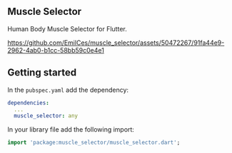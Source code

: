 ## Muscle Selector

Human Body Muscle Selector for Flutter.


https://github.com/EmilCes/muscle_selector/assets/50472267/91fa44e9-2962-4ab0-b1cc-58bb59c0e4e1



## Getting started
In the `pubspec.yaml` add the dependency:

```yaml
dependencies:
  ...
  muscle_selector: any
```

In your library file add the following import:

```dart
import 'package:muscle_selector/muscle_selector.dart';
```


